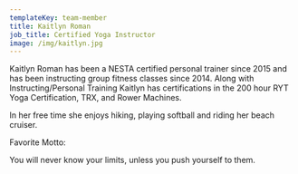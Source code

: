 ```yaml
---
templateKey: team-member
title: Kaitlyn Roman
job_title: Certified Yoga Instructor
image: /img/kaitlyn.jpg
---
```


Kaitlyn Roman has been a NESTA certified personal trainer since 2015 and has been instructing group fitness classes since 2014. Along with Instructing/Personal Training Kaitlyn has certifications in the 200 hour RYT Yoga Certification, TRX, and Rower Machines.

In her free time she enjoys hiking, playing softball and riding her beach cruiser.

Favorite Motto:

You will never know your limits, unless you push yourself to them.
